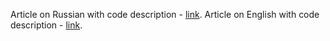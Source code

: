 Article on Russian with code description - [link](https://habr.com/en/company/dbtc/blog/505162).
Article on English with code description - [link](https://dzone.com/articles/compiling-kotlin-in-runtime).